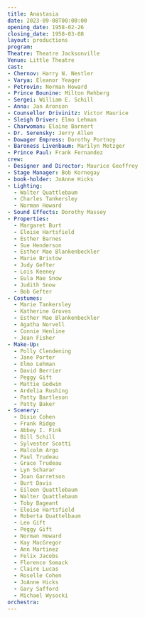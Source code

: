```yaml
---
title: Anastasia
date: 2023-09-08T00:00:00
opening_date: 1958-02-26
closing_date: 1958-03-08
layout: productions
program:
Theatre: Theatre Jacksonville
Venue: Little Theatre
cast:
- Chernov: Harry N. Nestler
- Varya: Eleanor Yeager
- Petrovin: Norman Howard
- Prince Bounine: Milton Rehberg
- Sergei: William E. Schill
- Anna: Jan Aronson
- Counsellor Drivinitz: Victor Maurice
- Sleigh Driver: Elmo Lehman
- Charwoman: Elaine Barnert
- Dr. Serensky: Jerry Allen
- Dowager Empress: Dorothy Portnoy
- Baroness Livenbaum: Marilyn Metzger
- Prince Paul: Frank Fernandez
crew:
- Designer and Director: Maurice Geoffrey
- Stage Manager: Bob Kornegay
- book-holder: JoAnne Hicks
- Lighting:
  - Walter Quattlebaum
  - Charles Tankersley
  - Norman Howard
- Sound Effects: Dorothy Massey
- Properties:
  - Margaret Burt
  - Eloise Hartsfield
  - Esther Barnes
  - Sue Henderson
  - Esther Mae Blankenbeckler
  - Marie Bristow
  - Judy Gefter
  - Lois Keeney
  - Eula Mae Snow
  - Judith Snow
  - Bob Gefter
- Costumes:
  - Marie Tankersley
  - Katherine Groves
  - Esther Mae Blankenbeckler
  - Agatha Norvell
  - Connie Henline
  - Jean Fisher
- Make-Up:
  - Polly Clendening
  - Jane Porter
  - Elmo Lehman
  - David Berrier
  - Peggy Gift
  - Mattie Godwin
  - Ardelia Rushing
  - Patty Bartleson
  - Patty Baker
- Scenery:
  - Dixie Cohen
  - Frank Ridge
  - Abbey I. Fink
  - Bill Schill
  - Sylvester Scotti
  - Malcolm Argo
  - Paul Trudeau
  - Grace Trudeau
  - Lyn Scharar
  - Joan Garretson
  - Burt Davis
  - Eileen Quattlebaum
  - Walter Quattlebaum
  - Toby Bageant
  - Eloise Hartsfield
  - Roberta Quattelbaum
  - Leo Gift
  - Peggy Gift
  - Norman Howard
  - Kay MacGregor
  - Ann Martinez
  - Felix Jacobs
  - Florence Somack
  - Claire Lucas
  - Roselle Cohen
  - JoAnne Hicks
  - Gary Safford
  - Michael Wysocki
orchestra:
---
```


